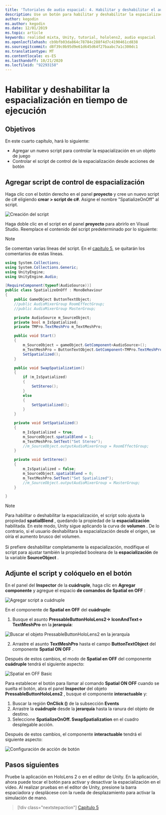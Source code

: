 ```yaml
---
title: 'Tutoriales de audio espacial: 4. Habilitar y deshabilitar el audio espacial en tiempo de ejecución'
description: Use un botón para habilitar y deshabilitar la espacialización del audio en tiempo de ejecución.
author: kegodin
ms.author: kegodin
ms.date: 12/01/2019
ms.topic: article
keywords: realidad mixta, Unity, tutorial, hololens2, audio espacial
ms.openlocfilehash: cb9bfb03da864c78784c288f4d7c4190461cd838
ms.sourcegitcommit: d8f39c0b95d9e61d645d64f27baabc7a1c300dc1
ms.translationtype: MT
ms.contentlocale: es-ES
ms.lasthandoff: 10/21/2020
ms.locfileid: "92293158"
---
```

# <a name="enabling-and-disabling-spatialization-at-run-time"></a>Habilitar y deshabilitar la espacialización en tiempo de ejecución

## <a name="objectives"></a>Objetivos
En este cuarto capítulo, hará lo siguiente:
* Agregar un nuevo script para controlar la espacialización en un objeto de juego
* Controlar el script de control de la espacialización desde acciones de botón

## <a name="add-spatialization-control-script"></a>Agregar script de control de espacialización
Haga clic con el botón derecho en el panel **proyecto** y cree un nuevo script de c# eligiendo **crear > script de c#**. Asigne el nombre "SpatializeOnOff" al script.

![Creación del script](images/spatial-audio/create-script.png)

Haga doble clic en el script en el panel **proyecto** para abrirlo en Visual Studio. Reemplace el contenido del script predeterminado por lo siguiente:

> [!NOTE]
> Se comentan varias líneas del script. En el [capítulo 5](unity-spatial-audio-ch5.md), se quitarán los comentarios de estas líneas.

```c#
using System.Collections;
using System.Collections.Generic;
using UnityEngine;
using UnityEngine.Audio;

[RequireComponent(typeof(AudioSource))]
public class SpatializeOnOff : MonoBehaviour
{
    public GameObject ButtonTextObject;
    //public AudioMixerGroup RoomEffectGroup;
    //public AudioMixerGroup MasterGroup;

    private AudioSource m_SourceObject;
    private bool m_IsSpatialized;
    private TMPro.TextMeshPro m_TextMeshPro;

    public void Start()
    {
        m_SourceObject = gameObject.GetComponent<AudioSource>();
        m_TextMeshPro = ButtonTextObject.GetComponent<TMPro.TextMeshPro>();
        SetSpatialized();
    }

    public void SwapSpatialization()
    {
        if (m_IsSpatialized)
        {
            SetStereo();
        }
        else
        {
            SetSpatialized();
        }
    }

    private void SetSpatialized()
    {
        m_IsSpatialized = true;
        m_SourceObject.spatialBlend = 1;
        m_TextMeshPro.SetText("Set Stereo");
        //m_SourceObject.outputAudioMixerGroup = RoomEffectGroup;
    }

    private void SetStereo()
    {
        m_IsSpatialized = false;
        m_SourceObject.spatialBlend = 0;
        m_TextMeshPro.SetText("Set Spatialized");
        //m_SourceObject.outputAudioMixerGroup = MasterGroup;
    }

}
```

> [!NOTE]
> Para habilitar o deshabilitar la espacialización, el script solo ajusta la propiedad **spatialBlend** , quedando la propiedad de la **espacialización** habilitada. En este modo, Unity sigue aplicando la curva de **volumen** . De lo contrario, si el usuario deshabilitara la espacialización desde el origen, se oíría el aumento brusco del volumen. <br> <br>
> Si prefiere deshabilitar completamente la espacialización, modifique el script para ajustar también la propiedad booleana de la **espacialización** de la variable **SourceObject** .

## <a name="attach-your-script-and-drive-it-from-the-button"></a>Adjunte el script y colóquelo en el botón
En el panel del **Inspector** de la **cuádruple**, haga clic en **Agregar componente** y agregue el espacio **de comandos de Spatial en OFF** :

![Agregar script a cuádruple](images/spatial-audio/add-script-to-quad.png)

En el componente de **Spatial en OFF** del **cuádruple**:
1. Busque el asunto **PressableButtonHoloLens2-> IconAndText-> TextMeshPro** en la **jerarquía**:

![Buscar el objeto PressableButtonHoloLens2 en la jerarquía](images/spatial-audio/pressable-button-object.png)

2. Arrastre el asunto **TextMeshPro** hasta el campo **ButtonTextObject** del componente **Spatial ON OFF** .

Después de estos cambios, el modo de **Spatial en OFF** del componente **cuádruple** tendrá el siguiente aspecto:

![Spatial en OFF Basic](images/spatial-audio/spatialize-on-off-basic.png)

Para establecer el botón para llamar al comando **Spatial ON OFF** cuando se suelta el botón, abra el panel **Inspector** del objeto **PressableButtonHoloLens2** , busque el componente **interactuable** y:
1. Buscar la región **OnClick ()** de la subsección **Events**
2. Arrastre la **cuádruple** desde la **jerarquía** hasta la ranura del objeto de destino.
3. Seleccione **SpatializeOnOff. SwapSpatialization** en el cuadro desplegable acción.

Después de estos cambios, el componente **interactuable** tendrá el siguiente aspecto:

![Configuración de acción de botón](images/spatial-audio/button-action-settings.png)

## <a name="next-steps"></a>Pasos siguientes
Pruebe la aplicación en HoloLens 2 o en el editor de Unity. En la aplicación, ahora puede tocar el botón para activar y desactivar la espacialización en el vídeo. Al realizar pruebas en el editor de Unity, presione la barra espaciadora y desplácese con la rueda de desplazamiento para activar la simulación de mano. 

> [!div class="nextstepaction"]
> [Capítulo 5](unity-spatial-audio-ch5.md) 

